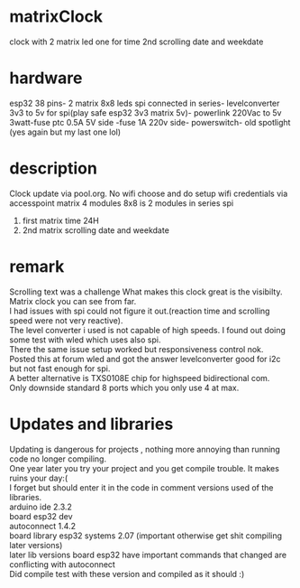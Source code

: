 # matrixClock
 clock with 2 matrix led one for time 2nd scrolling date and weekdate
# hardware
esp32 38 pins-
2 matrix 8x8 leds spi connected in series-
levelconverter 3v3 to 5v for spi(play safe esp32 3v3 matrix 5v)-
powerlink 220Vac to 5v 3watt-fuse ptc 0.5A 5V side -fuse 1A 220v side- powerswitch-
old spotlight (yes again but my last one lol)
# description
Clock update via pool.org.
No wifi choose and do setup wifi credentials via accesspoint
matrix 4 modules 8x8 is 2 modules in series spi
1) first matrix time 24H
2) 2nd matrix scrolling date and weekdate
# remark
Scrolling text was a challenge
What makes this clock great is the visibilty. Matrix clock you can see from far.<br />
I had issues with spi could not figure it out.(reaction time and scrolling speed were not very reactive).<br />
The level converter i used is not capable of high speeds. I found out doing some test with wled which uses also spi.<br />
There the same issue setup worked but responsiveness control nok. <br />
Posted this at forum wled and got the answer levelconverter good for i2c but not fast enough for spi.<br />
A better alternative is TXS0108E chip for highspeed bidirectional com.<br />
Only downside standard 8 ports which you only use 4 at max.<br />
# Updates and libraries
Updating is dangerous for projects , nothing more annoying than running code no longer compiling.<br />
One year later you try your project and you get compile trouble. It makes ruins your day:(<br />
I forget but should enter it in the code in comment versions used of the libraries.<br />
arduino ide 2.3.2<br />
board esp32 dev<br />
autoconnect 1.4.2<br />
board library esp32 systems 2.07 (important otherwise get shit compiling later versions)<br />
later lib versions board esp32 have important commands that changed are conflicting with autoconnect<br />
Did compile test with these version and compiled as it should :)<br />
